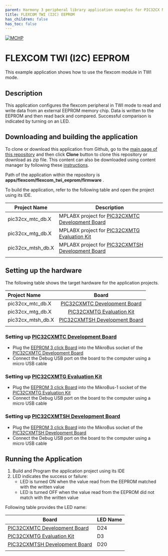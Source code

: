 ```yaml
---
parent: Harmony 3 peripheral library application examples for PIC32CX MT family
title: FLEXCOM TWI (I2C) EEPROM 
has_children: false
has_toc: false
---
```


[![MCHP](https://www.microchip.com/ResourcePackages/Microchip/assets/dist/images/logo.png)](https://www.microchip.com)

# FLEXCOM TWI (I2C) EEPROM

This example application shows how to use the flexcom module in TWI mode.

## Description

This application configures the flexcom peripheral in TWI mode to read and write data from an external EEPROM memory chip. Data is written to the EEPROM and then read back and compared. Successful comparison is indicated by turning on an LED.

## Downloading and building the application

To clone or download this application from Github, go to the [main page of this repository](https://github.com/Microchip-MPLAB-Harmony/csp_apps_pic32cx_mt) and then click **Clone** button to clone this repository or download as zip file.
This content can also be downloaded using content manager by following these [instructions](https://github.com/Microchip-MPLAB-Harmony/contentmanager/wiki).

Path of the application within the repository is **apps/flexcom/flexcom_twi_eeprom/firmware** .

To build the application, refer to the following table and open the project using its IDE.

| Project Name      | Description                                    |
| ----------------- | ---------------------------------------------- |
| pic32cx_mtc_db.X | MPLABX project for [PIC32CXMTC Development Board](https://www.microchip.com/en-us/development-tool/EV58E84A) |
| pic32cx_mtg_db.X | MPLABX project for [PIC32CXMTG Evaluation Kit](https://www.microchip.com/en-us/development-tool/EV11K09A) |
| pic32cx_mtsh_db.X | MPLABX project for [PIC32CXMTSH Development Board](https://www.microchip.com/en-us/development-tool/PIC32CXMTSH-DB) |
|||

## Setting up the hardware

The following table shows the target hardware for the application projects.

| Project Name| Board|
|:---------|:---------:|
| pic32cx_mtc_db.X | [PIC32CXMTC Development Board](https://www.microchip.com/en-us/development-tool/EV58E84A) |
| pic32cx_mtg_db.X | [PIC32CXMTG Evaluation Kit](https://www.microchip.com/en-us/development-tool/EV11K09A) |
| pic32cx_mtsh_db.X| [PIC32CXMTSH Development Board](https://www.microchip.com/en-us/development-tool/PIC32CXMTSH-DB) |
|||

### Setting up [PIC32CXMTC Development Board](https://www.microchip.com/en-us/development-tool/EV58E84A)

- Plug the [EEPROM 3 click Board](https://www.mikroe.com/eeprom-3-click) into the MikroBus socket of the [PIC32CXMTC Development Board](https://www.microchip.com/en-us/development-tool/EV58E84A)
- Connect the Debug USB port on the board to the computer using a micro USB cable

### Setting up [PIC32CXMTG Evaluation Kit](https://www.microchip.com/en-us/development-tool/EV11K09A)

- Plug the [EEPROM 3 click Board](https://www.mikroe.com/eeprom-3-click) into the MikroBus-1 socket of the [PIC32CXMTG Evaluation Kit](https://www.microchip.com/en-us/development-tool/EV11K09A)
- Connect the Debug USB port on the board to the computer using a micro USB cable

### Setting up [PIC32CXMTSH Development Board](https://www.microchip.com/en-us/development-tool/PIC32CXMTSH-DB)

- Plug the [EEPROM 3 click Board](https://www.mikroe.com/eeprom-3-click) into the MikroBus socket of the [PIC32CXMTSH Development Board](https://www.microchip.com/en-us/development-tool/PIC32CXMTSH-DB)
- Connect the Debug USB port on the board to the computer using a micro USB cable

## Running the Application

1. Build and Program the application project using its IDE
2. LED indicates the success or failure:
    - LED is turned ON when the value read from the EEPROM matched with the written value
    - LED is turned OFF when the value read from the EEPROM did not match with the written value

Following table provides the LED name:

| Board      | LED Name |
| ---------- | ---------------- |
| [PIC32CXMTC Development Board](https://www.microchip.com/en-us/development-tool/EV58E84A)  | D24 |
| [PIC32CXMTG Evaluation Kit](https://www.microchip.com/en-us/development-tool/EV11K09A)  | D3 |
| [PIC32CXMTSH Development Board](https://www.microchip.com/en-us/development-tool/PIC32CXMTSH-DB)  | D20 |
|||
